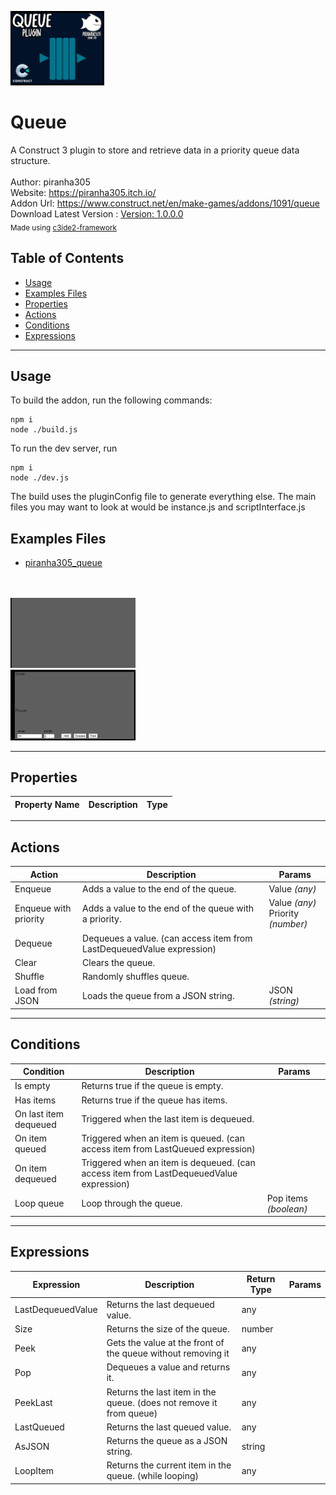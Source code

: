 <img src="./examples/cover.png" width="150" /><br>
# Queue <br>
A Construct 3 plugin to store and retrieve data in a priority queue data structure. <br>
<br>
Author: piranha305 <br>
Website: https://piranha305.itch.io/ <br>
Addon Url: https://www.construct.net/en/make-games/addons/1091/queue <br>
Download Latest Version : [Version: 1.0.0.0](https://github.com/armandoalonso/queue/releases/latest) <br>
<sub>Made using [c3ide2-framework](https://github.com/ConstructFund/c3ide2-framework) </sub><br>

## Table of Contents
- [Usage](#usage)
- [Examples Files](#examples-files)
- [Properties](#properties)
- [Actions](#actions)
- [Conditions](#conditions)
- [Expressions](#expressions)
---
## Usage
To build the addon, run the following commands:

```
npm i
node ./build.js
```

To run the dev server, run

```
npm i
node ./dev.js
```

The build uses the pluginConfig file to generate everything else.
The main files you may want to look at would be instance.js and scriptInterface.js

## Examples Files
- [piranha305_queue](./examples/piranha305_queue.c3p)
</br>
</br>
<img src="./examples/piranha305_queue.gif" width="200" />
</br>
<img src="./examples/piranha305_queue2.gif" width="200" />
</br>

---
## Properties
| Property Name | Description | Type |
| --- | --- | --- |


---
## Actions
| Action | Description | Params
| --- | --- | --- |
| Enqueue | Adds a value to the end of the queue. | Value             *(any)* <br> |
| Enqueue with priority | Adds a value to the end of the queue with a priority. | Value             *(any)* <br>Priority             *(number)* <br> |
| Dequeue | Dequeues a value. (can access item from LastDequeuedValue expression) |  |
| Clear | Clears the queue. |  |
| Shuffle | Randomly shuffles queue. |  |
| Load from JSON | Loads the queue from a JSON string. | JSON             *(string)* <br> |


---
## Conditions
| Condition | Description | Params
| --- | --- | --- |
| Is empty | Returns true if the queue is empty. |  |
| Has items | Returns true if the queue has items. |  |
| On last item dequeued | Triggered when the last item is dequeued. |  |
| On item queued | Triggered when an item is queued. (can access item from LastQueued expression) |  |
| On item dequeued | Triggered when an item is dequeued. (can access item from LastDequeuedValue expression) |  |
| Loop queue | Loop through the queue. | Pop items *(boolean)* <br> |


---
## Expressions
| Expression | Description | Return Type | Params
| --- | --- | --- | --- |
| LastDequeuedValue | Returns the last dequeued value. | any |  | 
| Size | Returns the size of the queue. | number |  | 
| Peek | Gets the value at the front of the queue without removing it | any |  | 
| Pop | Dequeues a value and returns it. | any |  | 
| PeekLast | Returns the last item in the queue. (does not remove it from queue) | any |  | 
| LastQueued | Returns the last queued value. | any |  | 
| AsJSON | Returns the queue as a JSON string. | string |  | 
| LoopItem | Returns the current item in the queue. (while looping) | any |  | 
